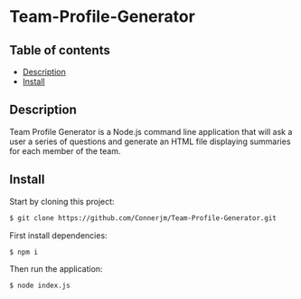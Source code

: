 # Team-Profile-Generator

## Table of contents

- [Description](#description)
- [Install](#install)

## Description

Team Profile Generator is a Node.js command line application that will ask a user a series of questions and generate an HTML file displaying summaries for each member of the team.

## Install

Start by cloning this project:

```bash
$ git clone https://github.com/Connerjm/Team-Profile-Generator.git
```

First install dependencies:

```bash
$ npm i
```

Then run the application:

```bash
$ node index.js
```
